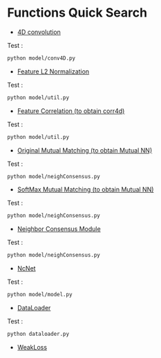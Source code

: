 # Functions Quick Search

* [4D convolution](https://github.com/XiSHEN0220/NeighConsensus/blob/master/model/conv4D.py#L43) 

Test : 
``` Bash
python model/conv4D.py
```

* [Feature L2 Normalization](https://github.com/XiSHEN0220/NeighConsensus/blob/master/model/util.py#L4) 

Test : 
``` Bash
python model/util.py
```

* [Feature Correlation (to obtain corr4d)](https://github.com/XiSHEN0220/NeighConsensus/blob/master/model/util.py#L9) 

Test : 
``` Bash
python model/util.py
```

* [Original Mutual Matching (to obtain Mutual NN)](https://github.com/XiSHEN0220/NeighConsensus/blob/master/model/neighConsensus.py#L31) 

Test : 
``` Bash
python model/neighConsensus.py
```

* [SoftMax Mutual Matching (to obtain Mutual NN)](https://github.com/XiSHEN0220/NeighConsensus/blob/master/model/neighConsensus.py#L53) 

Test : 
``` Bash
python model/neighConsensus.py
```

* [Neighbor Consensus Module](https://github.com/XiSHEN0220/NeighConsensus/blob/master/model/neighConsensus.py#L5) 

Test : 
``` Bash
python model/neighConsensus.py
```

* [NcNet](https://github.com/XiSHEN0220/NeighConsensus/blob/master/model/model.py#L6) 

Test : 
``` Bash
python model/model.py
```

* [DataLoader](https://github.com/XiSHEN0220/NeighConsensus/blob/master/dataloader.py#L51) 

Test : 
``` Bash
python dataloader.py
```

* [WeakLoss](https://github.com/XiSHEN0220/NeighConsensus/blob/master/loss.py#L24) 


